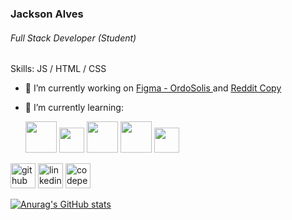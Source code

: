 ### Jackson Alves
###### Full Stack Developer (Student)

Skills: JS / HTML / CSS


- 🔭 I’m currently working on <a href="https://tinyurl.com/4ppkej5z">Figma - OrdoSolis </a> and <a href="https://reddit-copy-nine.vercel.app"> Reddit Copy </a> 
- 🌱 I’m currently learning:
  
    <img src="https://cdn.jsdelivr.net/gh/devicons/devicon/icons/nodejs/nodejs-original.svg" width="50px" /> <img src="https://cdn.jsdelivr.net/gh/devicons/devicon/icons/javascript/javascript-original.svg" width="40px" /> <img src="https://cdn.jsdelivr.net/gh/devicons/devicon/icons/html5/html5-original-wordmark.svg" width="50px" /> <img src="https://cdn.jsdelivr.net/gh/devicons/devicon/icons/css3/css3-original-wordmark.svg" width="50px"/> <img src="https://cdn.jsdelivr.net/gh/devicons/devicon/icons/figma/figma-original.svg" width="40px" />






[<img src='https://cdn.jsdelivr.net/npm/simple-icons@3.0.1/icons/github.svg' alt='github' height='40'>](https://github.com/https://github.com/jackson-alves-182)  [<img src='https://cdn.jsdelivr.net/npm/simple-icons@3.0.1/icons/linkedin.svg' alt='linkedin' height='40'>](https://www.linkedin.com/in/https://www.linkedin.com/in/jackson-alves-182-//)  [<img src='https://cdn.jsdelivr.net/npm/simple-icons@3.0.1/icons/codepen.svg' alt='codepen' height='40'>](https://codepen.io/https://codepen.io/jacksondeft182)  



[![Anurag's GitHub stats](https://github-readme-stats.vercel.app/api?username=jackson-alves-182)](https://github.com/anuraghazra/github-readme-stats)
